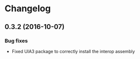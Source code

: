 # Changelog

## 0.3.2 (2016-10-07)

### Bug fixes

  * Fixed UIA3 package to correctly install the interop assembly
